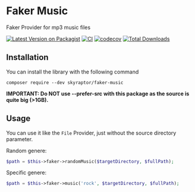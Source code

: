 # Faker Music
Faker Provider for mp3 music files

[![Latest Version on Packagist](https://img.shields.io/packagist/v/skyraptor/faker-music.svg?style=flat-square)](https://packagist.org/packages/skyraptor/faker-music)
[![CI](https://github.com/bumbummen99/faker-music/actions/workflows/ci.yml/badge.svg)](https://github.com/bumbummen99/faker-music/actions/workflows/ci.yml)
[![codecov](https://codecov.io/gh/bumbummen99/faker-music/branch/master/graph/badge.svg)](https://codecov.io/gh/bumbummen99/faker-music)
[![Total Downloads](https://img.shields.io/packagist/dt/skyraptor/faker-music.svg?style=flat-square)](https://packagist.org/packages/skyraptor/faker-music)

## Installation
You can install the library with the following command
```
composer require --dev skyraptor/faker-music
```

**IMPORTANT: Do NOT use --prefer-src with this package as the source is quite big (>1GB).**

## Usage

You can use it like the `File` Provider, just without the source directory parameter.

Random genere:
```php
$path = $this->faker->randomMusic($targetDirectory, $fullPath);
```

Specific genere:
```php
$path = $this->faker->music('rock', $targetDirectory, $fullPath);
```
